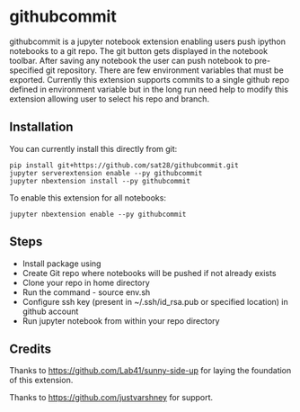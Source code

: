 # githubcommit

githubcommit is a jupyter notebook extension enabling users push ipython notebooks to a git repo.
The git button gets displayed in the notebook toolbar. After saving any notebook
the user can push notebook to pre-specified git repository. There are few
environment variables that must be exported. Currently this extension supports
commits to a single github repo defined in environment variable but in the long
run need help to modify this extension allowing user to select his repo and branch.

## Installation

You can currently install this directly from git:

```
pip install git+https://github.com/sat28/githubcommit.git
jupyter serverextension enable --py githubcommit
jupyter nbextension install --py githubcommit
```

To enable this extension for all notebooks:

```
jupyter nbextension enable --py githubcommit
```

## Steps

* Install package using
* Create Git repo where notebooks will be pushed if not already exists
* Clone your repo in home directory
* Run the command - source env.sh
* Configure ssh key (present in ~/.ssh/id_rsa.pub or specified location) in github account
* Run jupyter notebook from within your repo directory


## Credits

Thanks to https://github.com/Lab41/sunny-side-up for laying the foundation of this extension.

Thanks to https://github.com/justvarshney for support.

